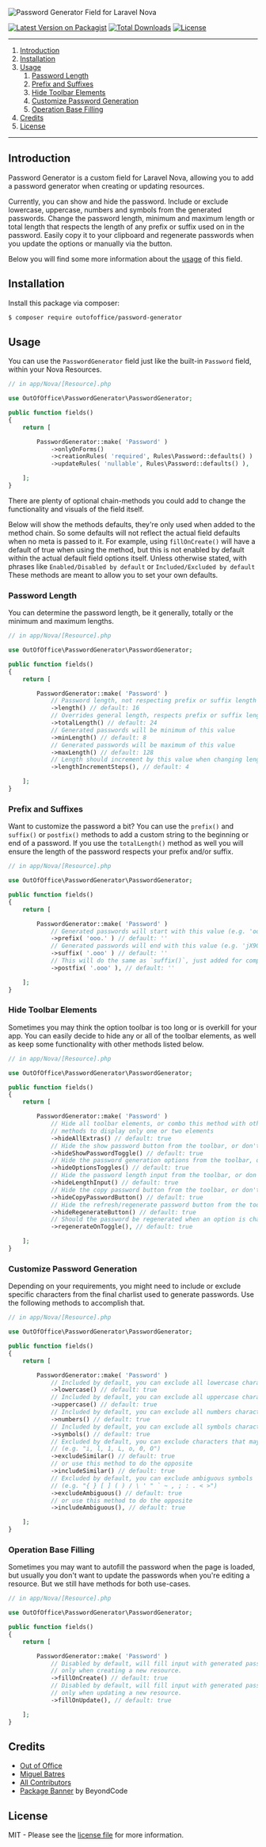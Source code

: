 ![Password Generator Field for Laravel Nova](demo.gif)

[![Latest Version on Packagist][ico-version]][link-packagist]
[![Total Downloads][ico-downloads]][link-downloads]
[![License][ico-license]][link-license]

---

1. [Introduction](#introduction)
2. [Installation](#installation)
3. [Usage](#usage)
    1. [Password Length](#password-length)
    2. [Prefix and Suffixes](#prefix-and-suffixes)
    3. [Hide Toolbar Elements](#hide-toolbar-elements)
    4. [Customize Password Generation](#customize-password-generation)
    5. [Operation Base Filling](#operation-base-filling)
4. [Credits](#credits)
5. [License](#license)

---

## Introduction

Password Generator is a custom field for Laravel Nova, allowing you to add a password generator when creating or
updating resources.

Currently, you can show and hide the password. Include or exclude lowercase, uppercase, numbers and symbols from the
generated passwords. Change the password length, minimum and maximum length or total length that respects the length of
any prefix or suffix used on in the password. Easily copy it to your clipboard and regenerate passwords when you update
the options or manually via the button.

Below you will find some more information about the [usage](#usage) of this field.

## Installation

Install this package via composer:

``` bash
$ composer require outofoffice/password-generator
```

## Usage

You can use the `PasswordGenerator` field just like the built-in `Password` field, within your Nova Resources.

```php
// in app/Nova/[Resource].php

use OutOfOffice\PasswordGenerator\PasswordGenerator;

public function fields()
{
    return [

        PasswordGenerator::make( 'Password' )
            ->onlyOnForms()
            ->creationRules( 'required', Rules\Password::defaults() )
            ->updateRules( 'nullable', Rules\Password::defaults() ),

    ];
}
```

There are plenty of optional chain-methods you could add to change the functionality and visuals of the field itself.

Below will show the methods defaults, they're only used when added to the method chain. So some defaults will not
reflect the actual field defaults when no meta is passed to it. For example, using `fillOnCreate()`
will have a default of true when using the method, but this is not enabled by default within the actual default field
options itself. Unless otherwise stated, with phrases like `Enabled/Disabled by default` or
`Included/Excluded by default` These methods are meant to allow you to set your own defaults.

### Password Length

You can determine the password length, be it generally, totally or the minimum and maximum lengths.

```php
// in app/Nova/[Resource].php

use OutOfOffice\PasswordGenerator\PasswordGenerator;

public function fields()
{
    return [

        PasswordGenerator::make( 'Password' )
            // Password length, not respecting prefix or suffix length
            ->length() // default: 16
            // Overrides general length, respects prefix or suffix length
            ->totalLength() // default: 24
            // Generated passwords will be minimum of this value
            ->minLength() // default: 8
            // Generated passwords will be maximum of this value
            ->maxLength() // default: 128
            // Length should increment by this value when changing length via field
            ->lengthIncrementSteps(), // default: 4

    ];
}
```

### Prefix and Suffixes

Want to customize the password a bit? You can use the `prefix()` and `suffix()` or `postfix()` methods to add a custom
string to the beginning or end of a password. If you use the `totalLength()` method as well you will ensure the length
of the password respects your prefix and/or suffix.

```php
// in app/Nova/[Resource].php

use OutOfOffice\PasswordGenerator\PasswordGenerator;

public function fields()
{
    return [

        PasswordGenerator::make( 'Password' )
            // Generated passwords will start with this value (e.g. 'ooo.jX90')
            ->prefix( 'ooo.' ) // default: ''
            // Generated passwords will end with this value (e.g. 'jX90.ooo')
            ->suffix( '.ooo' ) // default: ''
            // This will do the same as `suffix()`, just added for completeness 
            ->postfix( '.ooo' ), // default: ''

    ];
}
```

### Hide Toolbar Elements

Sometimes you may think the option toolbar is too long or is overkill for your app. You can easily decide to hide any or
all of the toolbar elements, as well as keep some functionality with other methods listed below.

```php
// in app/Nova/[Resource].php

use OutOfOffice\PasswordGenerator\PasswordGenerator;

public function fields()
{
    return [

        PasswordGenerator::make( 'Password' )
            // Hide all toolbar elements, or combo this method with other
            // methods to display only one or two elements
            ->hideAllExtras() // default: true
            // Hide the show password button from the toolbar, or don't
            ->hideShowPasswordToggle() // default: true
            // Hide the password generation options from the toolbar, or don't
            ->hideOptionsToggles() // default: true
            // Hide the password length input from the toolbar, or don't
            ->hideLengthInput() // default: true
            // Hide the copy password button from the toolbar, or don't
            ->hideCopyPasswordButton() // default: true
            // Hide the refresh/regenerate password button from the toolbar, or don't
            ->hideRegenerateButton() // default: true
            // Should the password be regenerated when an option is changed
            ->regenerateOnToggle(), // default: true

    ];
}
```

### Customize Password Generation

Depending on your requirements, you might need to include or exclude specific characters from the final charlist used to
generate passwords. Use the following methods to accomplish that.

```php
// in app/Nova/[Resource].php

use OutOfOffice\PasswordGenerator\PasswordGenerator;

public function fields()
{
    return [

        PasswordGenerator::make( 'Password' )
            // Included by default, you can exclude all lowercase characters (e.g. abc)
            ->lowercase() // default: true
            // Included by default, you can exclude all uppercase characters (e.g. ABC)
            ->uppercase() // default: true
            // Included by default, you can exclude all numbers characters (e.g. 123)
            ->numbers() // default: true
            // Included by default, you can exclude all symbols characters (e.g. $@!)
            ->symbols() // default: true
            // Excluded by default, you can exclude characters that may look similar
            // (e.g. "i, l, 1, L, o, 0, O")
            ->excludeSimilar() // default: true
            // or use this method to do the opposite
            ->includeSimilar() // default: true
            // Excluded by default, you can exclude ambiguous symbols
            // (e.g. "{ } [ ] ( ) / \ ' " ` ~ , ; : . < >")
            ->excludeAmbiguous() // default: true
            // or use this method to do the opposite
            ->includeAmbiguous(), // default: true

    ];
}
```

### Operation Base Filling

Sometimes you may want to autofill the password when the page is loaded, but usually you don't want to update the
passwords when you're editing a resource. But we still have methods for both use-cases.

```php
// in app/Nova/[Resource].php

use OutOfOffice\PasswordGenerator\PasswordGenerator;

public function fields()
{
    return [

        PasswordGenerator::make( 'Password' )
            // Disabled by default, will fill input with generated password on load
            // only when creating a new resource.
            ->fillOnCreate() // default: true
            // Disabled by default, will fill input with generated password on load
            // only when updating a new resource.
            ->fillOnUpdate(), // default: true

    ];
}
```

## Credits

- [Out of Office][link-company]
- [Miguel Batres][link-author]
- [All Contributors][link-contributors]
- [Package Banner][link-beyondcode-banners] by BeyondCode

## License

MIT - Please see the [license file](license.md) for more information.

[ico-version]: https://img.shields.io/packagist/v/outofoffice/password-generator.svg?style=flat-square

[ico-downloads]: https://img.shields.io/packagist/dt/outofoffice/password-generator.svg?style=flat-square

[ico-license]: https://img.shields.io/packagist/l/outofoffice/password-generator?style=flat-square

[link-packagist]: https://packagist.org/packages/outofoffice/password-generator

[link-downloads]: https://packagist.org/packages/outofoffice/password-generator

[link-author]: https://github.com/btrsco

[link-company]: https://github.com/oooholdings

[link-license]: https://github.com/oooholdings/nova-password-generator/blob/master/license.md

[link-contributors]: https://github.com/oooholdings/nova-password-generator/contributors

[link-beyondcode-banners]: https://banners.beyondco.de/
